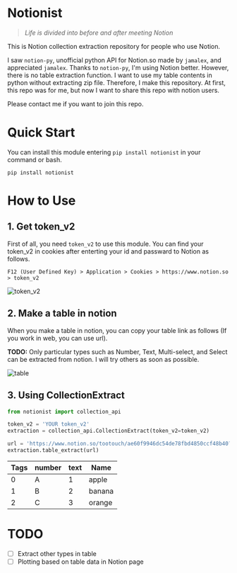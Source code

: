 # Notionist
> *Life is divided into before and after meeting Notion*

This is Notion collection extraction repository for people who use Notion. 

I saw `notion-py`, unofficial python API for Notion.so made by `jamalex`, and appreciated `jamalex`. Thanks to `notion-py`, I'm using Notion better. However, there is no table extraction function. I want to use my table contents in python without extracting zip file. Therefore, I make this repository. At first, this repo was for me, but now I want to share this repo with notion users. 

Please contact me if you want to join this repo.

# Quick Start

You can install this module entering `pip install notionist` in your command or bash.

```
pip install notionist
```

# How to Use

## 1. Get token_v2

First of all, you need `token_v2` to use this module. You can find your token_v2 in cookies after enterting your id and passward to Notion as follows. 

`F12 (User Defined Key) > Application > Cookies > https://www.notion.so > token_v2`

![token_v2](https://user-images.githubusercontent.com/37654013/83939185-d2a48b80-a815-11ea-8a77-11465e01920d.JPG)

## 2. Make a table in notion

When you make a table in notion, you can copy your table link as follows (If you work in web, you can use url).

**TODO:** Only particular types such as Number, Text, Multi-select, and Select can be extracted from notion. I will try others as soon as possible.

![table](https://user-images.githubusercontent.com/37654013/83939246-72fab000-a816-11ea-9894-8cd5e3d729c1.JPG)

## 3. Using CollectionExtract

```python
from notionist import collection_api

token_v2 = 'YOUR token_v2'
extraction = collection_api.CollectionExtract(token_v2=token_v2)

url = 'https://www.notion.so/tootouch/ae60f9946dc54de78fbd4850ccf48b40?v=9d07e70306b2498eb82805b83f882140'
extraction.table_extract(url)
```

Tags |number|    text |Name
---|---|---|---
0    |A     | 1  | apple    |1
1    |B     | 2  |banana    |2
2    |C     | 3  |orange    |3


# TODO 

- [ ] Extract other types in table 
- [ ] Plotting based on table data in Notion page
